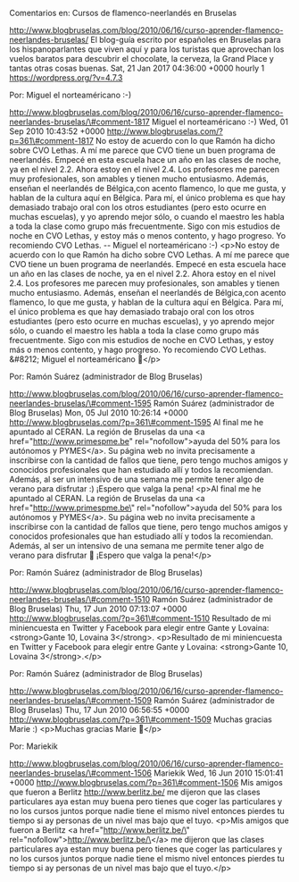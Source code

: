 Comentarios en: Cursos de flamenco-neerlandés en Bruselas

http://www.blogbruselas.com/blog/2010/06/16/curso-aprender-flamenco-neerlandes-bruselas/
El blog-guía escrito por españoles en Bruselas para los hispanoparlantes
que viven aquí y para los turistas que aprovechan los vuelos baratos
para descubrir el chocolate, la cerveza, la Grand Place y tantas otras
cosas buenas. Sat, 21 Jan 2017 04:36:00 +0000 hourly 1
https://wordpress.org/?v=4.7.3

Por: Miguel el norteaméricano :-)

http://www.blogbruselas.com/blog/2010/06/16/curso-aprender-flamenco-neerlandes-bruselas/\#comment-1817
Miguel el norteaméricano :-) Wed, 01 Sep 2010 10:43:52 +0000
http://www.blogbruselas.com/?p=361\#comment-1817 No estoy de acuerdo con
lo que Ramón ha dicho sobre CVO Lethas. A mí me parece que CVO tiene un
buen programa de neerlandés. Empecé en esta escuela hace un año en las
clases de noche, ya en el nivel 2.2. Ahora estoy en el nivel 2.4. Los
profesores me parecen muy profesionales, son amables y tienen mucho
entusiasmo. Además, enseñan el neerlandés de Bélgica,con acento
flamenco, lo que me gusta, y hablan de la cultura aquí en Bélgica. Para
mí, el único problema es que hay demasiado trabajo oral con los otros
estudiantes (pero esto ocurre en muchas escuelas), y yo aprendo mejor
sólo, o cuando el maestro les habla a toda la clase como grupo más
frecuentmente. Sigo con mis estudios de noche en CVO Lethas, y estoy más
o menos contento, y hago progreso. Yo recomiendo CVO Lethas. \-- Miguel
el norteaméricano :-) \<p\>No estoy de acuerdo con lo que Ramón ha dicho
sobre CVO Lethas. A mí me parece que CVO tiene un buen programa de
neerlandés. Empecé en esta escuela hace un año en las clases de noche,
ya en el nivel 2.2. Ahora estoy en el nivel 2.4. Los profesores me
parecen muy profesionales, son amables y tienen mucho entusiasmo.
Además, enseñan el neerlandés de Bélgica,con acento flamenco, lo que me
gusta, y hablan de la cultura aquí en Bélgica. Para mí, el único
problema es que hay demasiado trabajo oral con los otros estudiantes
(pero esto ocurre en muchas escuelas), y yo aprendo mejor sólo, o cuando
el maestro les habla a toda la clase como grupo más frecuentmente. Sigo
con mis estudios de noche en CVO Lethas, y estoy más o menos contento, y
hago progreso. Yo recomiendo CVO Lethas. &\#8212; Miguel el
norteaméricano 🙂\</p\>

Por: Ramón Suárez (administrador de Blog Bruselas)

http://www.blogbruselas.com/blog/2010/06/16/curso-aprender-flamenco-neerlandes-bruselas/\#comment-1595
Ramón Suárez (administrador de Blog Bruselas) Mon, 05 Jul 2010 10:26:14
+0000 http://www.blogbruselas.com/?p=361\#comment-1595 Al final me he
apuntado al CERAN. La región de Bruselas da una &lt;a
href=&quot;http://www.primespme.be&quot;
rel=&quot;nofollow&quot;&gt;ayuda del 50% para los autónomos y
PYMES&lt;/a&gt;. Su página web no invita precisamente a inscribirse con
la cantidad de fallos que tiene, pero tengo muchos amigos y conocidos
profesionales que han estudiado allí y todos la recomiendan. Además, al
ser un intensivo de una semana me permite tener algo de verano para
disfrutar :) ¡Espero que valga la pena! \<p\>Al final me he apuntado al
CERAN. La región de Bruselas da una \<a href=\"http://www.primespme.be\"
rel=\"nofollow\"\>ayuda del 50% para los autónomos y PYMES\</a\>. Su
página web no invita precisamente a inscribirse con la cantidad de
fallos que tiene, pero tengo muchos amigos y conocidos profesionales que
han estudiado allí y todos la recomiendan. Además, al ser un intensivo
de una semana me permite tener algo de verano para disfrutar 🙂 ¡Espero
que valga la pena!\</p\>

Por: Ramón Suárez (administrador de Blog Bruselas)

http://www.blogbruselas.com/blog/2010/06/16/curso-aprender-flamenco-neerlandes-bruselas/\#comment-1510
Ramón Suárez (administrador de Blog Bruselas) Thu, 17 Jun 2010 07:13:07
+0000 http://www.blogbruselas.com/?p=361\#comment-1510 Resultado de mi
miniencuesta en Twitter y Facebook para elegir entre Gante y Lovaina:
&lt;strong&gt;Gante 10, Lovaina 3&lt;/strong&gt;. \<p\>Resultado de mi
miniencuesta en Twitter y Facebook para elegir entre Gante y Lovaina:
\<strong\>Gante 10, Lovaina 3\</strong\>.\</p\>

Por: Ramón Suárez (administrador de Blog Bruselas)

http://www.blogbruselas.com/blog/2010/06/16/curso-aprender-flamenco-neerlandes-bruselas/\#comment-1509
Ramón Suárez (administrador de Blog Bruselas) Thu, 17 Jun 2010 06:56:55
+0000 http://www.blogbruselas.com/?p=361\#comment-1509 Muchas gracias
Marie :) \<p\>Muchas gracias Marie 🙂\</p\>

Por: Mariekik

http://www.blogbruselas.com/blog/2010/06/16/curso-aprender-flamenco-neerlandes-bruselas/\#comment-1506
Mariekik Wed, 16 Jun 2010 15:01:41 +0000
http://www.blogbruselas.com/?p=361\#comment-1506 Mis amigos que fueron a
Berlitz http://www.berlitz.be/ me dijeron que las clases particulares
aya estan muy buena pero tienes que coger las particulares y no los
cursos juntos porque nadie tiene el mismo nivel entonces pierdes tu
tiempo si ay personas de un nivel mas bajo que el tuyo. \<p\>Mis amigos
que fueron a Berlitz \<a href=\"http://www.berlitz.be/\"
rel=\"nofollow\"\>http://www.berlitz.be/\</a\> me dijeron que las clases
particulares aya estan muy buena pero tienes que coger las particulares
y no los cursos juntos porque nadie tiene el mismo nivel entonces
pierdes tu tiempo si ay personas de un nivel mas bajo que el tuyo.\</p\>

